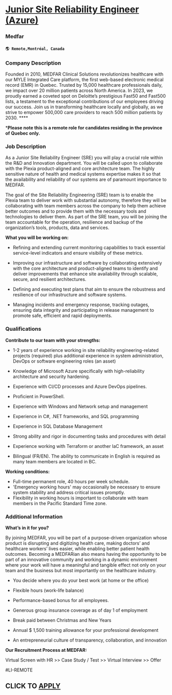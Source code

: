# [Junior Site Reliability Engineer (Azure)](https://www.remotewlb.com/apply/junior-site-reliability-engineer-azure-112306)  
### Medfar  
#### `🌎 Remote,Montréal, Canada`  

### **Company Description**

Founded in 2010, MEDFAR Clinical Solutions revolutionizes healthcare with our MYLE Integrated Care platform, the first web-based electronic medical record (EMR) in Quebec. Trusted by 15,000 healthcare professionals daily, we impact over 20 million patients across North America. In 2023, we proudly earned a coveted spot on Deloitte’s prestigious Fast50 and Fast500 lists, a testament to the exceptional contributions of our employees driving our success. Join us in transforming healthcare locally and globally, as we strive to empower 500,000 care providers to reach 500 million patients by 2030. ****

***Please note this is a remote role for candidates residing in the province of Quebec only.**

###  **Job Description**

As a Junior Site Reliability Engineer (SRE) you will play a crucial role within the R&D and Innovation department. You will be called upon to collaborate with the Plexia product-aligned and core architecture team. The highly sensitive nature of health and medical systems expertise makes it so that the availability and reliability of our systems are of paramount importance to MEDFAR.

The goal of the Site Reliability Engineering (SRE) team is to enable the Plexia team to deliver work with substantial autonomy, therefore they will be collaborating with team members across the company to help them achieve better outcomes and to provide them with the necessary tools and technologies to deliver them. As part of the SRE team, you will be joining the team accountable for the operation, resilience and backup of the organization’s tools, products, data and services.

 **What you will be working on:**

  * Refining and extending current monitoring capabilities to track essential service-level indicators and ensure visibility of these metrics.

  * Improving our infrastructure and software by collaborating extensively with the core architecture and product-aligned teams to identify and deliver improvements that enhance site availability through scalable, secure, and resilient architectures.

  * Defining and executing test plans that aim to ensure the robustness and resilience of our infrastructure and software systems.

  * Managing incidents and emergency response, tracking outages, ensuring data integrity and participating in release management to promote safe, efficient and rapid deployments.

###  **Qualifications**

 **Contribute to our team with your strengths:**

  * 1-2 years of experience working in site reliability engineering-related projects (required) plus additional experience in system administration, DevOps or software engineering roles (an asset)

  * Knowledge of Microsoft Azure specifically with high-reliability architecture and security hardening.

  * Experience with CI/CD processes and Azure DevOps pipelines.

  * Proficient in PowerShell.

  * Experience with Windows and Network setup and management

  * Experience in C#, .NET frameworks, and SQL programming

  * Experience in SQL Database Management

  * Strong ability and rigor in documenting tasks and procedures with detail

  * Experience working with Terraform or another IaC framework, an asset 

  * Bilingual (FR/EN). The ability to communicate in English is required as many team members are located in BC. 

**Working conditions:**

  * Full-time permanent role, 40 hours per week schedule. 
  * 'Emergency working hours' may occasionally be necessary to ensure system stability and address critical issues promptly.
  * Flexibility in working hours is important to collaborate with team members in the Pacific Standard Time zone. 

### **Additional Information**

 **What’s in it for you?**

By joining MEDFAR, you will be part of a purpose-driven organization whose product is disrupting and digitizing health care, making doctors’ and healthcare workers’ lives easier, while enabling better patient health outcomes. Becoming a MEDFARian also means having the opportunity to be part of an innovative community and working in a dynamic environment where your work will have a meaningful and tangible effect not only on your team and the business but most importantly on the healthcare industry.

  * You decide where you do your best work (at home or the office)

  * Flexible hours (work-life balance)

  * Performance-based bonus for all employees.

  * Generous group insurance coverage as of day 1 of employment

  * Break paid between Christmas and New Years

  * Annual $ 1,500 training allowance for your professional development

  * An entrepreneurial culture of transparency, collaboration, and innovation

 **Our Recruitment Process at MEDFAR:**

Virtual Screen with HR >> Case Study / Test >> Virtual Interview >> Offer

#LI-REMOTE

  
## CLICK TO [APPLY](https://www.remotewlb.com/apply/junior-site-reliability-engineer-azure-112306)

